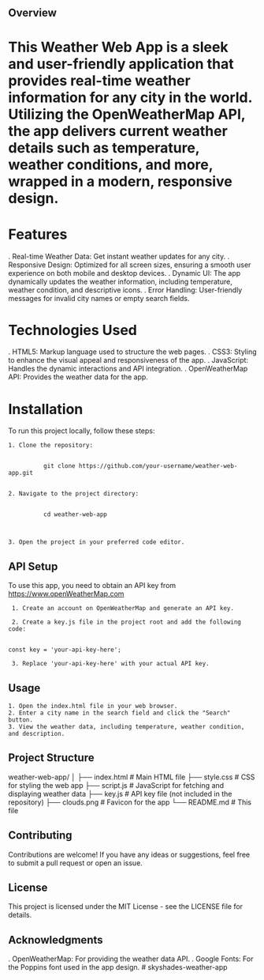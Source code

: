 ## Overview
# This Weather Web App is a sleek and user-friendly application that provides real-time weather information for any city in the world. Utilizing the OpenWeatherMap API, the app delivers current weather details such as temperature, weather conditions, and more, wrapped in a modern, responsive design.

# Features
. Real-time Weather Data: Get instant weather updates for any city.
. Responsive Design: Optimized for all screen sizes, ensuring a smooth user experience on both mobile and desktop devices.
. Dynamic UI: The app dynamically updates the weather information, including temperature, weather condition, and          descriptive icons.
. Error Handling: User-friendly messages for invalid city names or empty search fields.
# Technologies Used
. HTML5: Markup language used to structure the web pages.
. CSS3: Styling to enhance the visual appeal and responsiveness of the app.
. JavaScript: Handles the dynamic interactions and API integration.
. OpenWeatherMap API: Provides the weather data for the app.


# Installation
To run this project locally, follow these steps:

    1. Clone the repository:


              git clone https://github.com/your-username/weather-web-app.git


    2. Navigate to the project directory:


              cd weather-web-app



    3. Open the project in your preferred code editor.

## API Setup
To use this app, you need to obtain an API key from https://www.openWeatherMap.com

     1. Create an account on OpenWeatherMap and generate an API key.

     2. Create a key.js file in the project root and add the following code:


    const key = 'your-api-key-here';

     3. Replace 'your-api-key-here' with your actual API key.


## Usage
    1. Open the index.html file in your web browser.
    2. Enter a city name in the search field and click the "Search" button.
    3. View the weather data, including temperature, weather condition, and description.



## Project Structure
weather-web-app/
│
├── index.html         # Main HTML file
├── style.css          # CSS for styling the web app
├── script.js          # JavaScript for fetching and displaying weather data
├── key.js             # API key file (not included in the repository)
├── clouds.png         # Favicon for the app
└── README.md          # This file


## Contributing
Contributions are welcome! If you have any ideas or suggestions, feel free to submit a pull request or open an issue.

## License
This project is licensed under the MIT License - see the LICENSE file for details.

## Acknowledgments
. OpenWeatherMap: For providing the weather data API.
. Google Fonts: For the Poppins font used in the app design.
#   s k y s h a d e s - w e a t h e r - a p p  
 